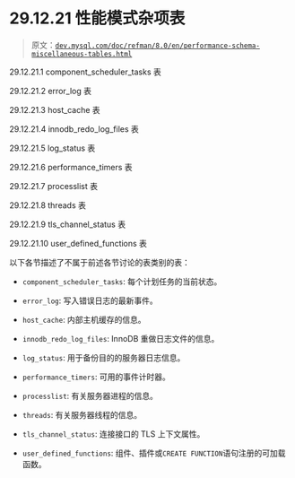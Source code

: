 # 29.12.21 性能模式杂项表

> 原文：[`dev.mysql.com/doc/refman/8.0/en/performance-schema-miscellaneous-tables.html`](https://dev.mysql.com/doc/refman/8.0/en/performance-schema-miscellaneous-tables.html)

29.12.21.1 component_scheduler_tasks 表

29.12.21.2 error_log 表

29.12.21.3 host_cache 表

29.12.21.4 innodb_redo_log_files 表

29.12.21.5 log_status 表

29.12.21.6 performance_timers 表

29.12.21.7 processlist 表

29.12.21.8 threads 表

29.12.21.9 tls_channel_status 表

29.12.21.10 user_defined_functions 表

以下各节描述了不属于前述各节讨论的表类别的表：

+   `component_scheduler_tasks`: 每个计划任务的当前状态。

+   `error_log`: 写入错误日志的最新事件。

+   `host_cache`: 内部主机缓存的信息。

+   `innodb_redo_log_files`: InnoDB 重做日志文件的信息。

+   `log_status`: 用于备份目的的服务器日志信息。

+   `performance_timers`: 可用的事件计时器。

+   `processlist`: 有关服务器进程的信息。

+   `threads`: 有关服务器线程的信息。

+   `tls_channel_status`: 连接接口的 TLS 上下文属性。

+   `user_defined_functions`: 组件、插件或`CREATE FUNCTION`语句注册的可加载函数。
